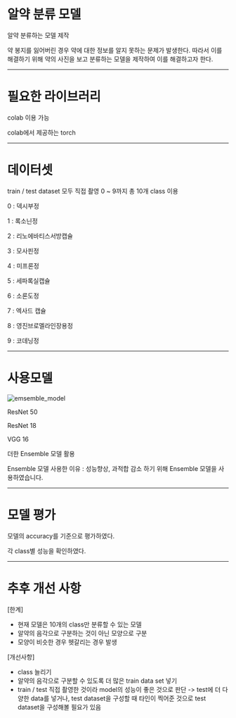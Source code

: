# 알약 분류 모델
알약 분류하는 모델 제작

약 봉지를 잃어버린 경우 약에 대한 정보를 알지 못하는 문제가 발생한다. 따라서 이를 해결하기 위해 약의 사진을 보고 분류하는 모델을 제작하여 이를 해결하고자 한다.


------------------

# 필요한 라이브러리
colab 이용 가능

colab에서 제공하는 torch


------------------

# 데이터셋

train / test dataset 모두 직접 촬영
0 ~ 9까지 총 10개 class 이용

0 : 덱시부정

1 : 록소닌정

2 : 리노에바티스서방캡슐

3 : 모사핀정

4 : 미프론정

5 : 세파록실캡슐

6 : 소론도정

7 : 엑사드 캡슐

8 : 영진브로멜라인장용정

9 : 코데닝정


------------------

# 사용모델
![emsemble_model]()

ResNet 50

ResNet 18

VGG 16

더한 Ensemble 모델 활용

Ensemble 모델 사용한 이유 : 성능향상, 과적합 감소 하기 위해 Ensemble 모델을 사용하였습니다.



------------------

# 모델 평가
모델의 accuracy를 기준으로 평가하였다.

각 class별 성능을 확인하였다.

------------------

# 추후 개선 사항

[한계]
* 현재 모델은 10개의 class만 분류할 수 있는 모델
* 알약의 음각으로 구분하는 것이 아닌 모양으로 구분
* 모양이 비슷한 경우 헷갈리는 경우 발생

[개선사항]
* class 늘리기
* 알약의 음각으로 구분할 수 있도록 더 많은 train data set 넣기
* train / test 직접 촬영한 것이라 model의 성능이 좋은 것으로 판단 -> test에 더 다양한 data를 넣거나, test dataset을 구성할 때 타인이 찍어준 것으로 test dataset을 구성해볼 필요가 있음


